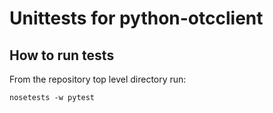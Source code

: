 Unittests for python-otcclient
==============================

How to run tests
----------------

From the repository top level directory run:

	nosetests -w pytest

